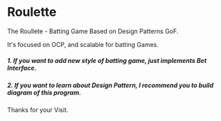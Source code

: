 <h1>Roulette</h1>

The Roullete - Batting Game Based on Design Patterns GoF.

It's focused on OCP, and scalable for batting Games.

<h5>1. If you want to add new style of batting game, just implements Bet Interface.</h5>
<h5>2. If you want to learn about Design Pattern, I recommend you to build diagram of this program.</h5>

Thanks for your Visit.
